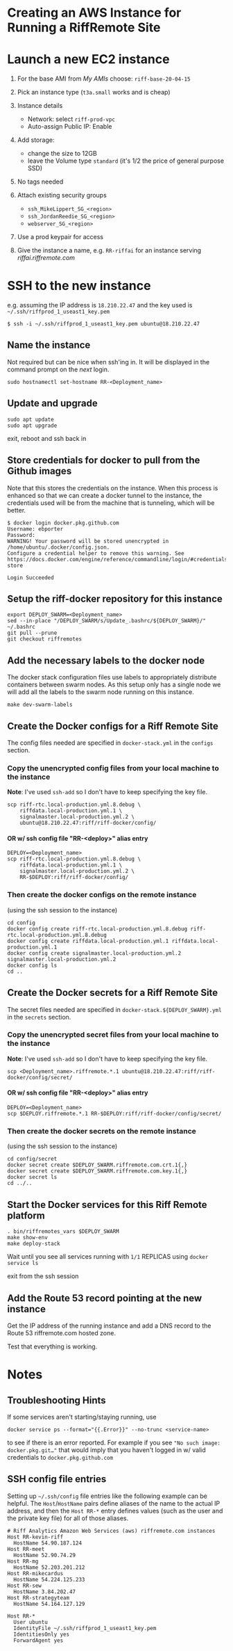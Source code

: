 Creating an AWS Instance for Running a RiffRemote Site
======================================================


# Launch a new EC2 instance

1. For the base AMI from _My AMIs_ choose:
    `riff-base-20-04-15`


1. Pick an instance type (`t3a.small` works and is cheap)

1. Instance details
    - Network: select `riff-prod-vpc`
    - Auto-assign Public IP: Enable

1. Add storage:
    - change the size to 12GB
    - leave the Volume type `standard` (it's 1/2 the price of general purpose SSD)

1. No tags needed

1. Attach existing security groups
    - `ssh_MikeLippert_SG_<region>`
    - `ssh_JordanReedie_SG_<region>`
    - `webserver_SG_<region>`

1. Use a prod keypair for access

1. Give the instance a name, e.g. `RR-riffai` for an instance serving _riffai.riffremote.com_


# SSH to the new instance

e.g. assuming the IP address is `18.210.22.47` and the key used is `~/.ssh/riffprod_1_useast1_key.pem`
```
$ ssh -i ~/.ssh/riffprod_1_useast1_key.pem ubuntu@18.210.22.47
```

## Name the instance

Not required but can be nice when ssh'ing in. It will be displayed in the command prompt on the
_next_ login.
```
sudo hostnamectl set-hostname RR-<Deployment_name>
```

## Update and upgrade

```
sudo apt update
sudo apt upgrade
```

exit, reboot and ssh back in

## Store credentials for docker to pull from the Github images

Note that this stores the credentials on the instance. When this process
is enhanced so that we can create a docker tunnel to the instance, the
credentials used will be from the machine that is tunneling, which will be
better.

```console
$ docker login docker.pkg.github.com
Username: ebporter
Password: 
WARNING! Your password will be stored unencrypted in /home/ubuntu/.docker/config.json.
Configure a credential helper to remove this warning. See
https://docs.docker.com/engine/reference/commandline/login/#credentials-store

Login Succeeded
```

## Setup the riff-docker repository for this instance

```
export DEPLOY_SWARM=<Deployment_name>
sed --in-place "/DEPLOY_SWARM/s/Update_.bashrc/${DEPLOY_SWARM}/" ~/.bashrc
git pull --prune
git checkout riffremotes
```

## Add the necessary labels to the docker node

The docker stack configuration files use labels to appropriately distribute
containers between swarm nodes. As this setup only has a single node we will
add all the labels to the swarm node running on this instance.

```
make dev-swarm-labels
```

## Create the Docker configs for a Riff Remote Site

The config files needed are specified in `docker-stack.yml` in the `configs` section.

### Copy the unencrypted config files from your **local machine** to the instance

**Note**: I've used `ssh-add` so I don't have to keep specifying the key file.
```
scp riff-rtc.local-production.yml.8.debug \
    riffdata.local-production.yml.1 \
    signalmaster.local-production.yml.2 \
    ubuntu@18.210.22.47:riff/riff-docker/config/
```

#### OR w/ ssh config file "RR-&lt;deploy>" alias entry
```
DEPLOY=<Deployment_name>
scp riff-rtc.local-production.yml.8.debug \
    riffdata.local-production.yml.1 \
    signalmaster.local-production.yml.2 \
    RR-$DEPLOY:riff/riff-docker/config/
```

### Then create the docker configs on the remote instance
(using the ssh session to the instance)
```
cd config
docker config create riff-rtc.local-production.yml.8.debug riff-rtc.local-production.yml.8.debug
docker config create riffdata.local-production.yml.1 riffdata.local-production.yml.1
docker config create signalmaster.local-production.yml.2 signalmaster.local-production.yml.2
docker config ls
cd ..
```

## Create the Docker secrets for a Riff Remote Site

The secret files needed are specified in `docker-stack.${DEPLOY_SWARM}.yml` in
the `secrets` section.

### Copy the unencrypted secret files from your **local machine** to the instance

**Note**: I've used `ssh-add` so I don't have to keep specifying the key file.
```
scp <Deployment_name>.riffremote.*.1 ubuntu@18.210.22.47:riff/riff-docker/config/secret/
```

#### OR w/ ssh config file "RR-&lt;deploy>" alias entry
```
DEPLOY=<Deployment_name>
scp $DEPLOY.riffremote.*.1 RR-$DEPLOY:riff/riff-docker/config/secret/
```

### Then create the docker secrets on the remote instance
(using the ssh session to the instance)
```
cd config/secret
docker secret create $DEPLOY_SWARM.riffremote.com.crt.1{,}
docker secret create $DEPLOY_SWARM.riffremote.com.key.1{,}
docker secret ls
cd ../..
```

## Start the Docker services for this Riff Remote platform

```
. bin/riffremotes_vars $DEPLOY_SWARM
make show-env
make deploy-stack
```

Wait until you see all services running with `1/1` REPLICAS using `docker service ls`

exit from the ssh session

## Add the Route 53 record pointing at the new instance

Get the IP address of the running instance and add a DNS record to the
Route 53 riffremote.com hosted zone.

Test that everything is working.

# Notes

## Troubleshooting Hints

If some services aren't starting/staying running, use

```
docker service ps --format="{{.Error}}" --no-trunc <service-name>
```

to see if there is an error reported. For example if you see `"No such image: docker.pkg.git…"`
that would imply that you haven't logged in w/ valid credentials to `docker.pkg.github.com`

## SSH config file entries

Setting up `~/.ssh/config` file entries like the following example can be helpful.
The `Host`/`HostName` pairs define aliases of the name to the actual IP address,
and then the `Host RR-*` entry defines values (such as the user and the private key file)
for all of those aliases.
```
# Riff Analytics Amazon Web Services (aws) riffremote.com instances
Host RR-kevin-riff
  HostName 54.90.187.124
Host RR-meet
  HostName 52.90.74.29
Host RR-mg
  HostName 52.203.201.212
Host RR-mikecardus
  HostName 54.224.125.233
Host RR-sew
  HostName 3.84.202.47
Host RR-strategyteam
  HostName 54.164.127.129

Host RR-*
  User ubuntu
  IdentityFile ~/.ssh/riffprod_1_useast1_key.pem
  IdentitiesOnly yes
  ForwardAgent yes
```
